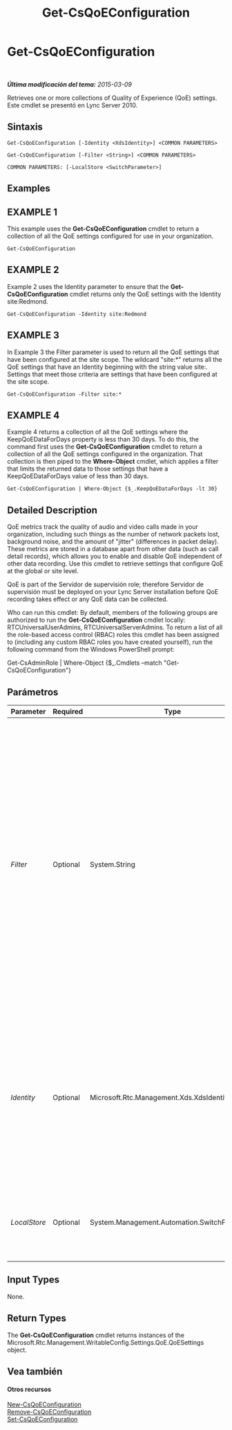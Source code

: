 ﻿---
title: Get-CsQoEConfiguration
TOCTitle: Get-CsQoEConfiguration
ms:assetid: e2ed87e0-a5ae-41a2-8572-bda0070c59dc
ms:mtpsurl: https://technet.microsoft.com/es-es/library/Gg399004(v=OCS.15)
ms:contentKeyID: 48276976
ms.date: 01/07/2017
mtps_version: v=OCS.15
ms.translationtype: HT
---

# Get-CsQoEConfiguration

 

_**Última modificación del tema:** 2015-03-09_

Retrieves one or more collections of Quality of Experience (QoE) settings. Este cmdlet se presentó en Lync Server 2010.

## Sintaxis

    Get-CsQoEConfiguration [-Identity <XdsIdentity>] <COMMON PARAMETERS>

    Get-CsQoEConfiguration [-Filter <String>] <COMMON PARAMETERS>

    COMMON PARAMETERS: [-LocalStore <SwitchParameter>]

## Examples

## EXAMPLE 1

This example uses the **Get-CsQoEConfiguration** cmdlet to return a collection of all the QoE settings configured for use in your organization.

    Get-CsQoEConfiguration

## EXAMPLE 2

Example 2 uses the Identity parameter to ensure that the **Get-CsQoEConfiguration** cmdlet returns only the QoE settings with the Identity site:Redmond.

    Get-CsQoEConfiguration -Identity site:Redmond

## EXAMPLE 3

In Example 3 the Filter parameter is used to return all the QoE settings that have been configured at the site scope. The wildcard "site:\*" returns all the QoE settings that have an Identity beginning with the string value site:. Settings that meet those criteria are settings that have been configured at the site scope.

    Get-CsQoEConfiguration -Filter site:*

## EXAMPLE 4

Example 4 returns a collection of all the QoE settings where the KeepQoEDataForDays property is less than 30 days. To do this, the command first uses the **Get-CsQoEConfiguration** cmdlet to return a collection of all the QoE settings configured in the organization. That collection is then piped to the **Where-Object** cmdlet, which applies a filter that limits the returned data to those settings that have a KeepQoEDataForDays value of less than 30 days.

    Get-CsQoEConfiguration | Where-Object {$_.KeepQoEDataForDays -lt 30}

## Detailed Description

QoE metrics track the quality of audio and video calls made in your organization, including such things as the number of network packets lost, background noise, and the amount of "jitter" (differences in packet delay). These metrics are stored in a database apart from other data (such as call detail records), which allows you to enable and disable QoE independent of other data recording. Use this cmdlet to retrieve settings that configure QoE at the global or site level.

QoE is part of the Servidor de supervisión role; therefore Servidor de supervisión must be deployed on your Lync Server installation before QoE recording takes effect or any QoE data can be collected.

Who can run this cmdlet: By default, members of the following groups are authorized to run the **Get-CsQoEConfiguration** cmdlet locally: RTCUniversalUserAdmins, RTCUniversalServerAdmins. To return a list of all the role-based access control (RBAC) roles this cmdlet has been assigned to (including any custom RBAC roles you have created yourself), run the following command from the Windows PowerShell prompt:

Get-CsAdminRole | Where-Object {$\_.Cmdlets –match "Get-CsQoEConfiguration"}

## Parámetros


<table>
<colgroup>
<col style="width: 25%" />
<col style="width: 25%" />
<col style="width: 25%" />
<col style="width: 25%" />
</colgroup>
<thead>
<tr class="header">
<th>Parameter</th>
<th>Required</th>
<th>Type</th>
<th>Description</th>
</tr>
</thead>
<tbody>
<tr class="odd">
<td><p><em>Filter</em></p></td>
<td><p>Optional</p></td>
<td><p>System.String</p></td>
<td><p>Enables you to use wildcard characters in order to return a collection (or multiple collections) of QoE configuration settings. To return a collection of all the settings configured at the site scope, use this syntax: -Filter site:*. To return a collection of all the settings that have the string value &quot;Western&quot; somewhere in their Identity (the only property you can filter on) use this syntax: -Filter *Western*.</p></td>
</tr>
<tr class="even">
<td><p><em>Identity</em></p></td>
<td><p>Optional</p></td>
<td><p>Microsoft.Rtc.Management.Xds.XdsIdentity</p></td>
<td><p>The unique identifier of the settings you want to retrieve. Possible values are global and site:&lt;site name&gt;, where &lt;site name&gt; is the name of the site in your Lync Server deployment to which you want to apply the changes.</p></td>
</tr>
<tr class="odd">
<td><p><em>LocalStore</em></p></td>
<td><p>Optional</p></td>
<td><p>System.Management.Automation.SwitchParameter</p></td>
<td><p>Retrieves the settings from the local replica of the Almacén de administración central.</p></td>
</tr>
</tbody>
</table>


## Input Types

None.

## Return Types

The **Get-CsQoEConfiguration** cmdlet returns instances of the Microsoft.Rtc.Management.WritableConfig.Settings.QoE.QoESettings object.

## Vea también

#### Otros recursos

[New-CsQoEConfiguration](new-csqoeconfiguration.md)  
[Remove-CsQoEConfiguration](remove-csqoeconfiguration.md)  
[Set-CsQoEConfiguration](set-csqoeconfiguration.md)

